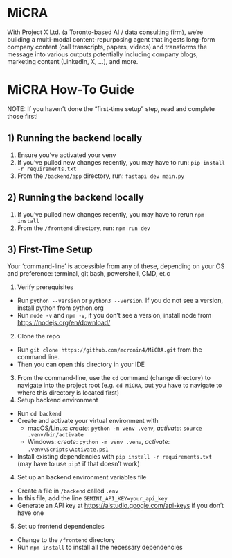 # MiCRA
With Project X Ltd. (a Toronto-based AI / data consulting firm), we’re building a multi-modal content-repurposing agent that ingests long-form company content (call transcripts, papers, videos) and transforms the message into various outputs potentially including company blogs, marketing content (LinkedIn, X, …), and more.

# MiCRA How-To Guide
NOTE: If you haven’t done the “first-time setup” step, read and complete those first!

## 1) Running the backend locally

1. Ensure you’ve activated your venv
2. If you’ve pulled new changes recently, you may have to run: `pip install -r requirements.txt`
3. From the `/backend/app` directory, run: `fastapi dev main.py`

## 2) Running the backend locally

1. If you’ve pulled new changes recently, you may have to rerun `npm install`
2. From the `/frontend` directory, run: `npm run dev`

## 3) First-Time Setup

Your ‘command-line’ is accessible from any of these, depending on your OS and preference: terminal, git bash, powershell, CMD, et.c

1. Verify prerequisites
  - Run `python --version` or `python3 --version`. If you do not see a version, install python from python.org
  - Run `node -v` and `npm -v`, if you don’t see a version, install node from https://nodejs.org/en/download/ 
2. Clone the repo
- Run `git clone https://github.com/mcronin4/MiCRA.git` from the command line. 
- Then you can open this directory in your IDE
3. From the command-line, use the `cd` command (change directory) to navigate into the project root (e.g. `cd MiCRA`, but you have to navigate to where this directory is located first)
4. Setup backend environment
- Run `cd backend`
- Create and activate your virtual environment with
  - macOS/Linux: _create_: `python -m venv .venv`, _activate_: `source .venv/bin/activate`
  - Windows: _create_: `python -m venv .venv`, _activate_: `.venv\Scripts\Activate.ps1`
- Install existing dependencies with `pip install -r requirements.txt` (may have to use `pip3` if that doesn’t work)
4. Set up an backend environment variables file
- Create a file in `/backend` called `.env`
- In this file, add the line `GEMINI_API_KEY=your_api_key`
- Generate an API key at https://aistudio.google.com/api-keys if you don’t have one
5. Set up frontend dependencies
- Change to the `/frontend` directory
- Run `npm install` to install all the necessary dependencies
